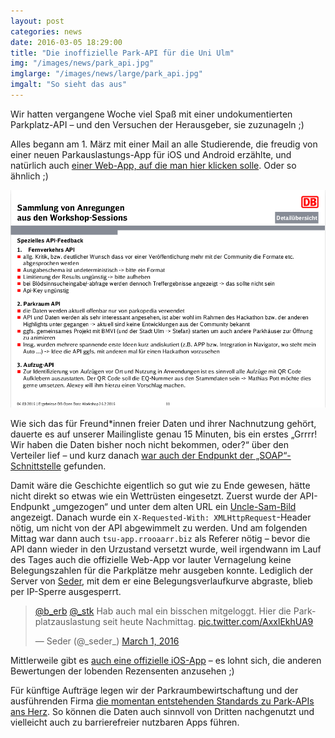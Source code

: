 ```yaml
---
layout: post
categories: news
date: 2016-03-05 18:29:00
title: "Die inoffizielle Park-API für die Uni Ulm"
img: "/images/news/park_api.jpg"
imglarge: "/images/news/large/park_api.jpg"
imgalt: "So sieht das aus"
---
```


Wir hatten vergangene Woche viel Spaß mit einer undokumentierten Parkplatz-API – und den Versuchen der Herausgeber, sie zuzunageln ;)

Alles begann am 1. März mit einer Mail an alle Studierende, die freudig von einer neuen Parkauslastungs-App für iOS und Android erzählte, und natürlich auch [einer Web-App, auf die man hier klicken solle](http://tsu-app.rrooaarr.biz/front/). Oder so ähnlich ;)

![„Hier verlinken!“](/images/news/2016-03/studierende-mail.png)

Wie sich das für Freund\*innen freier Daten und ihrer Nachnutzung gehört, dauerte es auf unserer Mailingliste genau 15 Minuten, bis ein erstes „Grrrr! Wir haben die Daten bisher noch nicht bekommen, oder?“ über den Verteiler lief – und kurz danach [war auch der Endpunkt der „SOAP“-Schnittstelle](http://tsu-app.rrooaarr.biz/front/soap.php?counterid=10021) gefunden.

Damit wäre die Geschichte eigentlich so gut wie zu Ende gewesen, hätte nicht direkt so etwas wie ein Wettrüsten eingesetzt. Zuerst wurde der API-Endpunkt „umgezogen“ und unter dem alten URL ein [Uncle-Sam-Bild](https://commons.wikimedia.org/wiki/File:Unclesamwantyou.jpg) angezeigt. Danach wurde ein `X-Requested-With: XMLHttpRequest`-Header nötig, um nicht von der API abgewimmelt zu werden. Und am folgenden Mittag war dann auch `tsu-app.rrooaarr.biz` als Referer nötig – bevor die API dann wieder in den Urzustand versetzt wurde, weil irgendwann im Lauf des Tages auch die offizielle Web-App vor lauter Vernagelung keine Belegungszahlen für die Parkplätze mehr ausgeben konnte. Lediglich der Server von [Seder](https://twitter.com/_seder_), mit dem er eine Belegungsverlaufkurve abgraste, blieb per IP-Sperre ausgesperrt.

<blockquote class="twitter-tweet" data-lang="en"><p lang="de" dir="ltr"><a href="https://twitter.com/b_erb">@b_erb</a> <a href="https://twitter.com/_stk">@_stk</a> Hab auch mal ein bisschen mitgeloggt. Hier die Parkplatzauslastung seit heute Nachmittag. <a href="https://t.co/AxxlEkhUA9">pic.twitter.com/AxxlEkhUA9</a></p>&mdash; Seder (@_seder_) <a href="https://twitter.com/_seder_/status/704709859514716160">March 1, 2016</a></blockquote>
<script async src="//platform.twitter.com/widgets.js" charset="utf-8"></script>

Mittlerweile gibt es [auch eine offizielle iOS-App](https://itunes.apple.com/de/app/duu-parken/id1081039841?mt=8) – es lohnt sich, die anderen Bewertungen der lobenden Rezensenten anzusehen ;)

Für künftige Aufträge legen wir der Parkraumbewirtschaftung und der ausführenden Firma [die momentan entstehenden Standards zu Park-APIs ans Herz](https://github.com/offenesdresden/ParkAPI). So können die Daten auch sinnvoll von Dritten nachgenutzt und vielleicht auch zu barrierefreier nutzbaren Apps führen.
